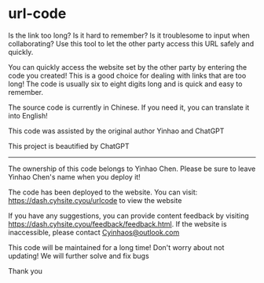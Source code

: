 # url-code
Is the link too long? Is it hard to remember? Is it troublesome to input when collaborating? Use this tool to let the other party access this URL safely and quickly.

You can quickly access the website set by the other party by entering the code you created! This is a good choice for dealing with links that are too long! The code is usually six to eight digits long and is quick and easy to remember.

The source code is currently in Chinese. If you need it, you can translate it into English!

This code was assisted by the original author Yinhao and ChatGPT

This project is beautified by ChatGPT

--------------------------------------------------------------------------------------------------------

The ownership of this code belongs to Yinhao Chen. Please be sure to leave Yinhao Chen's name when you deploy it!

The code has been deployed to the website. You can visit: https://dash.cyhsite.cyou/urlcode to view the website

If you have any suggestions, you can provide content feedback by visiting https://dash.cyhsite.cyou/feedback/feedback.html. If the website is inaccessible, please contact Cyinhaos@outlook.com

This code will be maintained for a long time! Don't worry about not updating! We will further solve and fix bugs

Thank you


